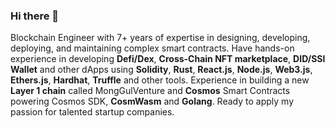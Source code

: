 ### Hi there 👋

Blockchain Engineer with 7+ years of expertise in designing, developing, deploying, and maintaining complex smart contracts. Have hands-on experience in developing **Defi/Dex**, **Cross-Chain NFT marketplace**, **DID/SSI** **Wallet** and other dApps using **Solidity**, **Rust**, **React.js**, **Node.js**, **Web3.js**, **Ethers.js**, **Hardhat**, **Truffle** and other tools. Experience in building a new **Layer 1 chain** called MongGulVenture and **Cosmos** Smart Contracts powering Cosmos SDK, **CosmWasm** and **Golang**. Ready to apply my passion for talented startup companies.

<!--
**PrinceCharming0115/princecharming0115** is a ✨ _special_ ✨ repository because its `README.md` (this file) appears on your GitHub profile.

Here are some ideas to get you started:

- 🔭 I’m currently working on ...
- 🌱 I’m currently learning ...
- 👯 I’m looking to collaborate on ...
- 🤔 I’m looking for help with ...
- 💬 Ask me about ...
- 📫 How to reach me: ...
- 😄 Pronouns: ...
- ⚡ Fun fact: ...
-->
